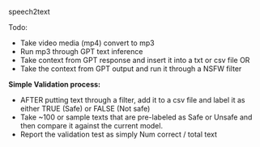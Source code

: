 speech2text

Todo:
- Take video media (mp4) convert to mp3
- Run mp3 through GPT text inference
- Take context from GPT response and insert it into a txt or csv file
OR 
- Take the context from GPT output and run it through a NSFW filter

**Simple Validation process:**
- AFTER putting text through a filter, add it to a csv file and label it as either TRUE (Safe) or FALSE (Not safe)
- Take ~100 or sample texts that are pre-labeled as Safe or Unsafe and then compare it against the current model.
- Report the validation test as simply Num correct / total text
